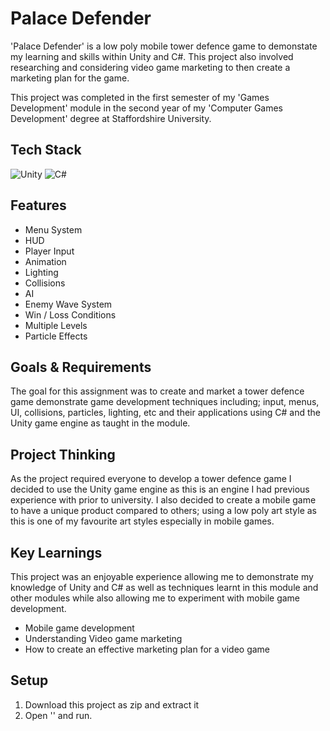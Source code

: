 
# Palace Defender

'Palace Defender' is a low poly mobile tower defence game to demonstate my learning and skills within Unity and C#. This project also involved researching and considering video game marketing to then create a marketing plan for the game.

This project was completed in the first semester of my 'Games Development' module in the second year of my 'Computer Games Development' degree at Staffordshire University.


## Tech Stack
![Unity](https://img.shields.io/badge/unity-%23000000.svg?style=for-the-badge&logo=unity&logoColor=white)
![C#](https://img.shields.io/badge/c%23-%23239120.svg?style=for-the-badge&logo=c-sharp&logoColor=white)


## Features
- Menu System
- HUD
- Player Input
- Animation
- Lighting
- Collisions
- AI
- Enemy Wave System
- Win / Loss Conditions
- Multiple Levels
- Particle Effects


## Goals & Requirements
The goal for this assignment was to create and market a tower defence game demonstrate game development techniques including; input, menus, UI, collisions, particles, lighting, etc and their applications using C# and the Unity game engine as taught in the module.


## Project Thinking
As the project required everyone to develop a tower defence game I decided to use the Unity game engine as this is an engine I had previous experience with prior to university. I also decided to create a mobile game to have a unique product compared to others; using a low poly art style as this is one of my favourite art styles especially in mobile games.


## Key Learnings
This project was an enjoyable experience allowing me to demonstrate my knowledge of Unity and C# as well as techniques learnt in this module and other modules while also allowing me to experiment with mobile game development.

- Mobile game development
- Understanding Video game marketing
- How to create an effective marketing plan for a video game


## Setup
1. Download this project as zip and extract it
2. Open '' and run.
    
